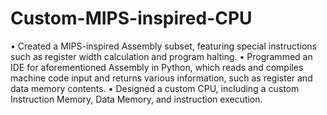 # Custom-MIPS-inspired-CPU
•	Created a MIPS-inspired Assembly subset, featuring special instructions such as register width calculation and program halting.
•	Programmed an IDE for aforementioned Assembly in Python, which reads and compiles machine code input and returns various information, such as register and data memory contents.
•	Designed a custom CPU, including a custom Instruction Memory, Data Memory, and instruction execution.
